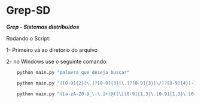 # Grep-SD
***Grep - Sistemas distribuidos*** 

Rodando o Script: 


1- Primeiro vá ao diretorio do arquivo




2- no Windows use o seguinte comando:


```python
    python main.py "palavra que deseja buscar"
```
```python    
    python main.py "([0-9]{2}[\.]?[0-9]{3}[\.]?[0-9]{3}[\/]?[0-9]{4}[-]?[0-9]{2})|([0-9]{3}[\.]?[0-9]{3}[\.]?[0-9]{3}[-]?[0-9]{2})" //Comando para pegar cpf
```   
```python
    python main.py "([a-zA-Z0-9_\-\.]+)@((\[[0-9]{1,3}\.[0-9]{1,3}\.[0-9]{1,3}\.)|(([a-zA-Z0-9\-]+\.)+))([a-zA-Z]{2,4}|[0-9]{1,3})$" //Comando para pegar email
```
